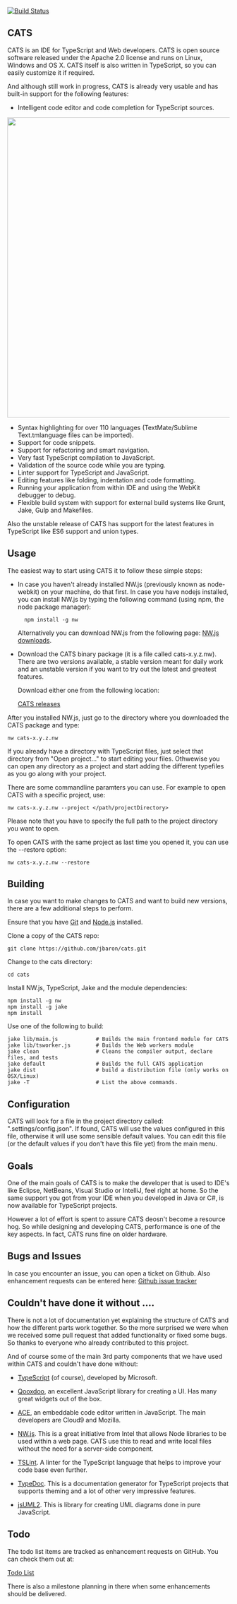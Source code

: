 [![Build Status](https://travis-ci.org/jbaron/cats.svg?branch=master)](https://travis-ci.org/jbaron/cats)

## CATS

CATS is an IDE for TypeScript and Web developers. CATS is open source software released under the Apache 2.0 license and runs on Linux, Windows and OS X. 
CATS itself is also written in TypeScript, so you can easily customize it if required.

And although still work in progress, CATS is already very usable and has built-in support for the following features: 

- Intelligent code editor and code completion for TypeScript sources.
 
<img width="680" src="https://raw.github.com/jbaron/cats/master/artifacts/cats_screenshot.png" />

- Syntax highlighting for over 110 languages (TextMate/Sublime Text.tmlanguage files can be imported).
- Support for code snippets.
- Support for refactoring and smart navigation.
- Very fast TypeScript compilation to JavaScript.
- Validation of the source code while you are typing.
- Linter support for TypeScript and JavaScript.
- Editing features like folding, indentation and code formatting.
- Running your application from within IDE and using the WebKit debugger to debug.
- Flexible build system with support for external build systems like Grunt, Jake, Gulp and Makefiles.

Also the unstable release of CATS has support for the latest features in TypeScript like ES6 support 
and union types.

## Usage

The easiest way to start using CATS it to follow these simple steps:

* In case you haven't already installed NW.js (previously known as node-webkit) on your machine, do that first. In case you have nodejs installed, you can install
  NW.js by typing the following command (using npm, the node package manager):

        npm install -g nw

  Alternatively you can download NW.js from the following page: [NW.js downloads](http://nwjs.io). 

* Download the CATS binary package (it is a file called cats-x.y.z.nw). There are two versions available, a stable version meant for daily work 
  and an unstable version if you want to try out the latest and greatest features. 

  Download either one from the following location:

  [CATS releases](https://github.com/jbaron/cats/releases/) 
  
  
After you installed NW.js, just go to the directory where you downloaded the CATS package and type:

```shell
nw cats-x.y.z.nw
```

If you already have a directory with TypeScript files, just select that directory from "Open project..." 
to start editing your files. Othwewise you can open any directory as a project and start adding the
different typefiles as you go along with your project.

There are some commandline paramters you can use. For example to open CATS with a specific project, use:

```shell        
nw cats-x.y.z.nw --project </path/projectDirectory>
```

Please note that you have to specify the full path to the project directory you want to open. 

To open CATS with the same project as last time you opened it, you can use the --restore option:

```shell
nw cats-x.y.z.nw --restore
```

## Building

In case you want to make changes to CATS and want to build new versions, there are a few 
additional steps to perform.

Ensure that you have [Git](http://git-scm.com/downloads) and [Node.js](http://nodejs.org/) installed.

Clone a copy of the CATS repo:

```
git clone https://github.com/jbaron/cats.git
```

Change to the cats directory:

```
cd cats
```

Install NW.js, TypeScript, Jake and the module dependencies:

```
npm install -g nw
npm install -g jake
npm install
```

Use one of the following to build:

```
jake lib/main.js            # Builds the main frontend module for CATS
jake lib/tsworker.js        # Builds the Web workers module
jake clean                  # Cleans the compiler output, declare files, and tests
jake default                # Builds the full CATS application
jake dist                   # build a distribution file (only works on OSX/Linux)
jake -T                     # List the above commands. 
```


## Configuration

CATS will look for a file in the project directory called: ".settings/config.json". If found, CATS will use the values configured in this file, otherwise it will use some sensible default values.
You can edit this file (or the default values if you don't have this file yet) from the main menu.


## Goals

One of the main goals of CATS is to make the developer that is used to IDE's like Eclipse, NetBeans, Visual Studio or IntelliJ, feel right at home. 
So the same support you got from your IDE when you developed in Java or C#, is now available for TypeScript projects.

However a lot of effort is spent to assure CATS deosn't become a resource hog. So while designing and developing CATS, performance is one of the key aspects.
In fact, CATS runs fine on older hardware.


## Bugs and Issues

In case you encounter an issue, you can open a ticket on Github. 
Also enhancement requests can be entered here: [Github issue tracker](https://github.com/jbaron/cats/issues)


## Couldn't have done it without ....

There is not a lot of documentation yet explaining the structure of CATS and how the different parts work together. 
So the more surprised we were when we received some pull request that added functionality or fixed some bugs. So thanks to everyone who
already contributed to this project.

And of course some of the main 3rd party components that we have used within CATS and couldn't have done without:

- [TypeScript](http://www.typescriptlang.org) (of course), developed by Microsoft.

- [Qooxdoo](http://www.qooxdoo.org), an excellent JavaScript library for creating a UI. Has many great widgets out of the box.  

- [ACE](http://ace.ajax.org), an embeddable code editor written in JavaScript. The main developers are Cloud9 and Mozilla.

- [NW.js](http://nwjs.io). This is a great initiative from Intel that allows Node libraries to be used within a web page. 
  CATS use this to read and write local files without the need for a server-side component.

- [TSLint](https://github.com/palantir/tslint). A linter for the TypeScript language that helps to improve your code base even further.

- [TypeDoc](https://github.com/sebastian-lenz/typedoc). This is a documentation generator for TypeScript projects that supports
  theming and a lot of other very impressive features. 

- [jsUML2](http://www.jrromero.net/tools/jsUML2). This is library for creating UML diagrams done in pure JavaScript.

## Todo

The todo list items are tracked as enhancement requests on GitHub. You can check them out at:

[Todo List](https://github.com/jbaron/cats/issues?labels=enhancement&page=1&state=open)

There is also a milestone planning in there when some enhancements should be delivered. 

